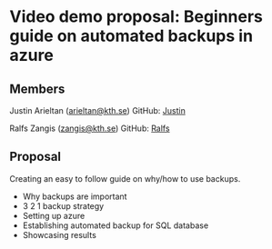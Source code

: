 # Video demo proposal: Beginners guide on automated backups in azure
 
## Members
 
Justin Arieltan (arieltan@kth.se)
GitHub: [Justin](https://github.com/Agriad)
 
Ralfs Zangis (zangis@kth.se)
GitHub: [Ralfs](https://github.com/bubriks)
 
## Proposal
Creating an easy to follow guide on why/how to use backups.
 
- Why backups are important
- 3 2 1 backup strategy
- Setting up azure
- Establishing automated backup for SQL database
- Showcasing results
